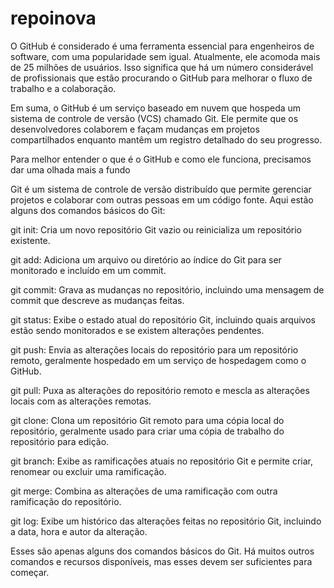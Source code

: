# repoinova
O GitHub é considerado é uma ferramenta essencial para engenheiros de software, com uma popularidade sem igual. Atualmente, ele acomoda mais de 25 milhões de usuários. Isso significa que há um número considerável de profissionais que estão procurando o GitHub para melhorar o fluxo de trabalho e a colaboração.

Em suma, o GitHub é um serviço baseado em nuvem que hospeda um sistema de controle de versão (VCS) chamado Git. Ele permite que os desenvolvedores colaborem e façam mudanças em projetos compartilhados enquanto mantêm um registro detalhado do seu progresso.

Para melhor entender o que é o GitHub e como ele funciona, precisamos dar uma olhada mais a fundo

Git é um sistema de controle de versão distribuído que permite gerenciar projetos e colaborar com outras pessoas em um código fonte. Aqui estão alguns dos comandos básicos do Git:

git init: Cria um novo repositório Git vazio ou reinicializa um repositório existente.

git add: Adiciona um arquivo ou diretório ao índice do Git para ser monitorado e incluído em um commit.

git commit: Grava as mudanças no repositório, incluindo uma mensagem de commit que descreve as mudanças feitas.

git status: Exibe o estado atual do repositório Git, incluindo quais arquivos estão sendo monitorados e se existem alterações pendentes.

git push: Envia as alterações locais do repositório para um repositório remoto, geralmente hospedado em um serviço de hospedagem como o GitHub.

git pull: Puxa as alterações do repositório remoto e mescla as alterações locais com as alterações remotas.

git clone: Clona um repositório Git remoto para uma cópia local do repositório, geralmente usado para criar uma cópia de trabalho do repositório para edição.

git branch: Exibe as ramificações atuais no repositório Git e permite criar, renomear ou excluir uma ramificação.

git merge: Combina as alterações de uma ramificação com outra ramificação do repositório.

git log: Exibe um histórico das alterações feitas no repositório Git, incluindo a data, hora e autor da alteração.

Esses são apenas alguns dos comandos básicos do Git. Há muitos outros comandos e recursos disponíveis, mas esses devem ser suficientes para começar.
